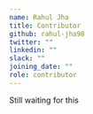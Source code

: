 ```yaml
---
name: Rahul Jha
title: Contributor
github: rahul-jha98
twitter: ""
linkedin: ""
slack: ""
joining_date: ""
role: contributor
---
```


Still waiting for this
